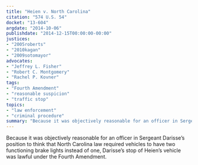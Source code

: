 ```yaml
---
title: "Heien v. North Carolina"
citation: "574 U.S. 54"
docket: "13-604"
argdate: "2014-10-06"
publishdate: "2014-12-15T00:00:00-00:00"
justices:
- "2005roberts"
- "2010kagan"
- "2009sotomayor"
advocates:
- "Jeffrey L. Fisher"
- "Robert C. Montgomery"
- "Rachel P. Kovner"
tags:
- "Fourth Amendment"
- "reasonable suspicion"
- "traffic stop"
topics:
- "law enforcement"
- "criminal procedure"
summary: "Because it was objectively reasonable for an officer in Sergeant Darisse’s position to think that North Carolina law required vehicles to have two functioning brake lights instead of one, Darisse’s stop of Heien’s vehicle was lawful under the Fourth Amendment."
---
```

Because it was objectively reasonable for an officer in Sergeant Darisse’s position to think that North Carolina law required vehicles to have two functioning brake lights instead of one, Darisse’s stop of Heien’s vehicle was lawful under the Fourth Amendment.

